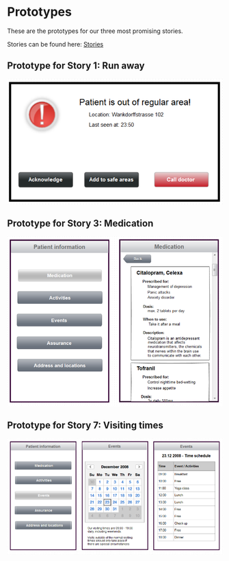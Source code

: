 # Prototypes

These are the prototypes for our three most promising stories.

Stories can be found here: [Stories](04_StoryBoards.md)

## Prototype for Story 1: Run away
![Prototype 1: Run Away](Media/RunawayPrototype.png)

## Prototype for Story 3: Medication
![Prototype 3: Medication](Media/MedicationPrototype.png)

## Prototype for Story 7: Visiting times
![Prototype 7: Visiting times](Media/VisitingtimesPrototype.png)
